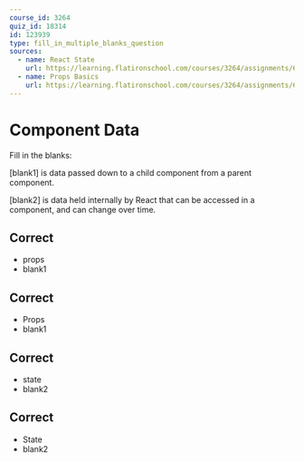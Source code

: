 ```yaml
---
course_id: 3264
quiz_id: 18314
id: 123939
type: fill_in_multiple_blanks_question
sources:
  - name: React State
    url: https://learning.flatironschool.com/courses/3264/assignments/68036
  - name: Props Basics
    url: https://learning.flatironschool.com/courses/3264/assignments/68027
---
```


# Component Data

Fill in the blanks:

[blank1] is data passed down to a child component from a parent component.

[blank2] is data held internally by React that can be accessed in a component,
and can change over time.

## Correct

- props
- blank1

## Correct

- Props
- blank1

## Correct

- state
- blank2

## Correct

- State
- blank2
